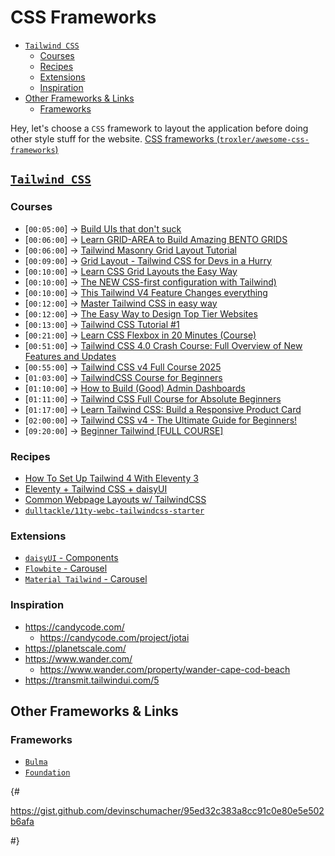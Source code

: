 # CSS Frameworks
- [`Tailwind CSS`](#tailwind-css)
  - [Courses](#courses)
  - [Recipes](#recipes)
  - [Extensions](#extensions)
  - [Inspiration](#inspiration)
- [Other Frameworks \& Links](#other-frameworks--links)
  - [Frameworks](#frameworks)

Hey, let's choose a `CSS` framework to layout the application before doing other style stuff for the website. [CSS frameworks (`troxler/awesome-css-frameworks`)](https://github.com/troxler/awesome-css-frameworks)

## [`Tailwind CSS`](https://tailwindcss.com/)
### Courses
- [`00:05:00`] → [Build UIs that don't suck](https://www.youtube.com/watch?v=-h9rH539x1k)
- [`00:06:00`] → [Learn GRID-AREA to Build Amazing BENTO GRIDS](https://www.youtube.com/watch?v=v0o1kV-qfVI)
- [`00:06:00`] → [Tailwind Masonry Grid Layout Tutorial](https://www.youtube.com/watch?v=9AH1EX8nqSk)
- [`00:09:00`] → [Grid Layout - Tailwind CSS for Devs in a Hurry](https://www.youtube.com/watch?v=GuDdk6Bmhdg)
- [`00:10:00`] → [Learn CSS Grid Layouts the Easy Way](https://www.youtube.com/watch?v=eHaZlFcGl6k)
- [`00:10:00`] → [The NEW CSS-first configuration with Tailwind)](https://www.youtube.com/watch?v=bupetqS1SMU)
- [`00:10:00`] → [This Tailwind V4 Feature Changes everything](https://www.youtube.com/watch?v=ppzDKZqDSp8)
- [`00:12:00`] → [Master Tailwind CSS in easy way](https://www.youtube.com/watch?v=Xb8ajtvFLOk)
- [`00:12:00`] → [The Easy Way to Design Top Tier Websites](https://www.youtube.com/watch?v=qyomWr_C_jA)
- [`00:13:00`] → [Tailwind CSS Tutorial #1](https://www.youtube.com/watch?v=bxmDnn7lrnk)
- [`00:21:00`] → [Learn CSS Flexbox in 20 Minutes (Course)](https://www.youtube.com/watch?v=wsTv9y931o8)
- [`00:51:00`] → [Tailwind CSS 4.0 Crash Course: Full Overview of New Features and Updates](https://www.youtube.com/watch?v=7IK9j9-H0vQ)
- [`00:55:00`] → [Tailwind CSS v4 Full Course 2025](https://www.youtube.com/watch?v=6biMWgD6_JY)
- [`01:03:00`] → [TailwindCSS Course for Beginners](https://www.youtube.com/watch?v=GcX4iEhDgM8)
- [`01:10:00`] → [How to Build (Good) Admin Dashboards](https://www.youtube.com/watch?v=vdxnBKRD7kU)
- [`01:11:00`] → [Tailwind CSS Full Course for Absolute Beginners](https://www.youtube.com/watch?v=HOiER5NadIc)
- [`01:17:00`] → [Learn Tailwind CSS: Build a Responsive Product Card](https://www.youtube.com/watch?v=cG2rf7hTvsw)
- [`02:00:00`] → [Tailwind CSS v4 - The Ultimate Guide for Beginners!](https://www.youtube.com/watch?v=3LPFKVOc3QI)
- [`09:20:00`] → [Beginner Tailwind [FULL COURSE]](https://www.youtube.com/watch?v=wEM5NdJ-8HY)

### Recipes
- [How To Set Up Tailwind 4 With Eleventy 3](https://www.humankode.com/eleventy/how-to-set-up-tailwind-4-with-eleventy-3/)
- [Eleventy + Tailwind CSS + daisyUI](https://medium.com/@grahamrb/combining-eleventy-with-tailwind-css-and-daisyui-9b87c3f40d67)
- [Common Webpage Layouts w/ TailwindCSS](https://gist.github.com/devinschumacher/95ed32c383a8cc91c0e80e5e502b6afa)
- [`dulltackle/11ty-webc-tailwindcss-starter`](https://github.com/dulltackle/11ty-webc-tailwindcss-starter)

### Extensions
- [`daisyUI` - Components](https://daisyui.com/components/carousel/)
- [`Flowbite` - Carousel](https://flowbite.com/docs/components/carousel/)
- [`Material Tailwind` - Carousel](https://www.material-tailwind.com/docs/react/carousel)

### Inspiration
- https://candycode.com/
  - https://candycode.com/project/jotai
- https://planetscale.com/
- https://www.wander.com/
  - https://www.wander.com/property/wander-cape-cod-beach
- https://transmit.tailwindui.com/5

## Other Frameworks & Links
### Frameworks
- [`Bulma`](https://bulma.io/)
- [`Foundation`](https://get.foundation/index.html)

{#

https://gist.github.com/devinschumacher/95ed32c383a8cc91c0e80e5e502b6afa

#}
